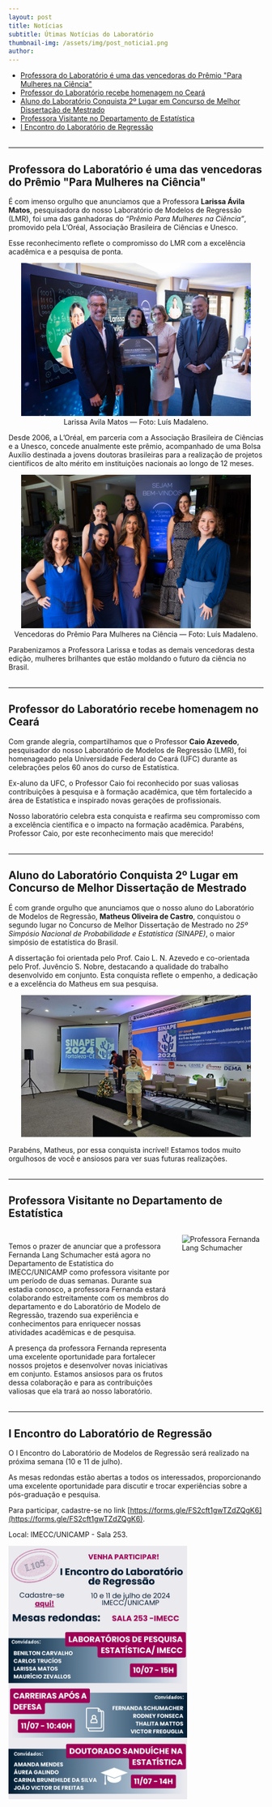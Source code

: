 ```yaml
---
layout: post
title: Notícias
subtitle: Útimas Notícias do Laboratório
thumbnail-img: /assets/img/post_noticia1.png
author:
---
```


<ul>
  <li><a href="#premioLarissa"> Professora do Laboratório é uma das vencedoras do Prêmio "Para Mulheres na Ciência" </a></li>
  
  <li><a href="#homCaio">Professor do Laboratório recebe homenagem no Ceará </a></li>
  
  <li><a href="#premioSinape">Aluno do Laboratório Conquista 2º Lugar em Concurso de Melhor Dissertação de Mestrado </a></li>

  <li><a href="#visita">Professora Visitante no Departamento de Estatística</a></li>

  <li><a href="#enc">I Encontro do Laboratório de Regressão</a></li>
</ul>

<br>
<hr style="border: none; border-top: 1px solid lightgray; margin: 0;">

## <a id="premioLarissa"></a> Professora do Laboratório é uma das vencedoras do Prêmio "Para Mulheres na Ciência"

É com imenso orgulho que anunciamos que a Professora **Larissa Ávila Matos**, pesquisadora do nosso Laboratório de Modelos de Regressão (LMR), foi uma das ganhadoras do *“Prêmio Para Mulheres na Ciência”*, promovido pela L’Oréal, Associação Brasileira de Ciências e Unesco.

Esse reconhecimento reflete o compromisso do LMR com a excelência acadêmica e a pesquisa de ponta. 

<center>
<img src="/assets/img/post_LarissaPremio1.jpg" alt="Larissa Avila Matos" style="max-width: 90%; height: auto;">
<figcaption> Larissa Avila Matos — Foto: Luís Madaleno.</figcaption>
</center>

Desde 2006, a L’Oréal, em parceria com a Associação Brasileira de Ciências e a Unesco, concede anualmente este prêmio, acompanhado de uma Bolsa Auxílio destinada a jovens doutoras brasileiras para a realização de projetos científicos de alto mérito em instituições nacionais ao longo de 12 meses.

<center>
<img src="/assets/img/post_LarissaPremio.jpg" alt="Vencedoras do Prêmio Para Mulheres na Ciência" style="max-width: 90%; height: auto;">
<figcaption> Vencedoras do Prêmio Para Mulheres na Ciência — Foto: Luís Madaleno.</figcaption>
</center>

Parabenizamos a Professora Larissa e todas as demais vencedoras desta edição, mulheres brilhantes que estão moldando o futuro da ciência no Brasil. 

<br>
<hr style="border: none; border-top: 1px solid lightgray; margin: 0;">

## <a id="homCaio"></a>Professor do Laboratório recebe homenagem no Ceará

Com grande alegria, compartilhamos que o Professor **Caio Azevedo**, pesquisador do nosso Laboratório de Modelos de Regressão (LMR), foi homenageado pela Universidade Federal do Ceará (UFC) durante as celebrações pelos 60 anos do curso de Estatística.

Ex-aluno da UFC, o Professor Caio foi reconhecido por suas valiosas contribuições à pesquisa e à formação acadêmica, que têm fortalecido a área de Estatística e inspirado novas gerações de profissionais.

Nosso laboratório celebra esta conquista e reafirma seu compromisso com a excelência científica e o impacto na formação acadêmica. Parabéns, Professor Caio, por este reconhecimento mais que merecido! 

<br>
<hr style="border: none; border-top: 1px solid lightgray; margin: 0;">

## <a id="premioSinape"></a>Aluno do Laboratório Conquista 2º Lugar em Concurso de Melhor Dissertação de Mestrado

É com grande orgulho que anunciamos que o nosso aluno do Laboratório de Modelos de Regressão, **Matheus Oliveira de Castro**, conquistou o segundo lugar no Concurso de Melhor Dissertação de Mestrado no *25º Simpósio Nacional de Probabilidade e Estatística (SINAPE)*, o maior simpósio de estatística do Brasil.

A dissertação foi orientada pelo Prof. Caio L. N. Azevedo e co-orientada pelo Prof. Juvêncio S. Nobre, destacando a qualidade do trabalho desenvolvido em conjunto. Esta conquista reflete o empenho, a dedicação e a excelência do Matheus em sua pesquisa.

<center>
<img src="/assets/img/post_MatheusPremio.jpeg" alt="Matheus Oliveira de Castro" style="max-width: 90%; height: auto;">
</center>

Parabéns, Matheus, por essa conquista incrível! Estamos todos muito orgulhosos de você e ansiosos para ver suas futuras realizações.

<br>
<hr style="border: none; border-top: 1px solid lightgray; margin: 0;">

## <a id="visita"></a>Professora Visitante no Departamento de Estatística

<div style="margin-top: 30px;"></div>

<div style="display: flex; align-items: flex-start;">
  <div style="flex: 2; padding-right: 20px;">
    <p>
    Temos o prazer de anunciar que a professora Fernanda Lang Schumacher está agora no Departamento de Estatística do IMECC/UNICAMP como professora visitante por um período de duas semanas. Durante sua estadia conosco, a professora Fernanda estará colaborando estreitamente com os membros do departamento e do Laboratório de Modelo de Regressão, trazendo sua experiência e conhecimentos para enriquecer nossas atividades acadêmicas e de pesquisa.</p>
    <p>
    A presença da professora Fernanda representa uma excelente oportunidade para fortalecer nossos projetos e desenvolver novas iniciativas em conjunto. Estamos ansiosos para os frutos dessa colaboração e para as contribuições valiosas que ela trará ao nosso laboratório.
    </p>
  </div>
  <div style="flex: 1;">
    <img src="/assets/img/post_FernandaLang.jpeg" alt="Professora Fernanda Lang Schumacher" style="max-width: 125%; height: auto;">
  </div>
</div>

<br>
<hr style="border: none; border-top: 1px solid lightgray; margin: 0;">

## <a id="enc"></a>I Encontro do Laboratório de Regressão

O I Encontro do Laboratório de Modelos de Regressão será realizado na próxima semana (10 e 11 de julho).

As mesas redondas estão abertas a todos os interessados, proporcionando uma excelente oportunidade para discutir e trocar experiências sobre a pós-graduação e pesquisa.

Para participar, cadastre-se no link [https://forms.gle/FS2cft1gwTZdZQgK6](https://forms.gle/FS2cft1gwTZdZQgK6).

Local: IMECC/UNICAMP - Sala 253.


<img src="/assets/img/post_EncLab.png" alt="IEncReg" style="max-width: 70%; height: auto;">

